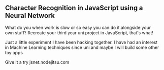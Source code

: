 <h2>Character Recognition in JavaScript using a Neural Network</h2>

<p>What do you when work is slow or so easy you can do it alongside your own stuff? Recreate your third year uni project in JavaScript, that's what!</p>

<p>Just a little experiment I have been hacking together. I have had an interest in Machine Learning techniques since uni and maybe I will build some other toy apps</p>

<p>Give it a try jsnet.nodejitsu.com</p>